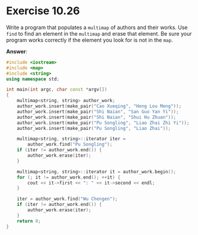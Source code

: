 # Exercise 10.26

Write a program that populates a `multimap` of authors and their works. Use `find` to find an element in the `multimap` and erase that element. Be sure your program works correctly if the element you look for is not in the `map`.

**Answer**:

```cpp
#include <iostream>
#include <map>
#include <string>
using namespace std;

int main(int argc, char const *argv[])
{
    multimap<string, string> author_work;
    author_work.insert(make_pair("Cao Xueqing", "Hong Lou Meng"));
    author_work.insert(make_pair("Shi Naian", "San Guo Yan Yi"));
    author_work.insert(make_pair("Shi Naian", "Shui Hu Zhuan"));
    author_work.insert(make_pair("Pu Songling", "Liao Zhai Zhi Yi"));
    author_work.insert(make_pair("Pu Songling", "Liao Zhai"));

    multimap<string, string>::iterator iter = 
        author_work.find("Pu Songling");
    if (iter != author_work.end()) {
        author_work.erase(iter);
    }

    multimap<string, string>::iterator it = author_work.begin();
    for (; it != author_work.end(); ++it) {
        cout << it->first << ": " << it->second << endl;
    }

    iter = author_work.find("Wu Chengen");
    if (iter != author_work.end()) {
        author_work.erase(iter);
    }
    return 0;
}
```